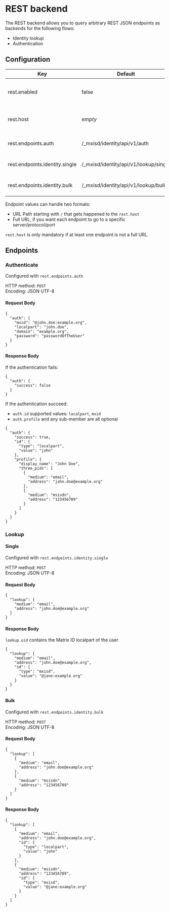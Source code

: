 # REST backend
The REST backend allows you to query arbitrary REST JSON endpoints as backends for the following flows:
- Identity lookup
- Authentication

## Configuration
| Key                            | Default                               | Description                                          |
---------------------------------|---------------------------------------|------------------------------------------------------|
| rest.enabled                   | false                                 | Globally enable/disable the REST backend             |
| rest.host                      | *empty*                               | Default base URL to use for the different endpoints. |
| rest.endpoints.auth            | /_mxisd/identity/api/v1/auth          | Endpoint to validate credentials                     |
| rest.endpoints.identity.single | /_mxisd/identity/api/v1/lookup/single | Endpoint to lookup a single 3PID                     |
| rest.endpoints.identity.bulk   | /_mxisd/identity/api/v1/lookup/bulk   | Endpoint to lookup a list of 3PID                    |

Endpoint values can handle two formats:
- URL Path starting with `/` that gets happened to the `rest.host`
- Full URL, if you want each endpoint to go to a specific server/protocol/port

`rest.host` is only mandatory if at least one endpoint is not a full URL.

## Endpoints
### Authenticate
Configured with `rest.endpoints.auth`

HTTP method: `POST`  
Encoding: JSON UTF-8
  
#### Request Body
```
{
  "auth": {
    "mxid": "@john.doe:example.org",
    "localpart": "john.doe",
    "domain": "example.org",
    "password": "passwordOfTheUser"
  }
}
```

#### Response Body
If the authentication fails:
```
{
  "auth": {
    "success": false
  }
}
```

If the authentication succeed:
- `auth.id` supported values: `localpart`, `mxid`
- `auth.profile` and any sub-member are all optional
```
{
  "auth": {
    "success": true,
    "id": {
      "type": "localpart",
      "value": "john"
    },
    "profile": {
      "display_name": "John Doe",
      "three_pids": [
        {
          "medium": "email",
          "address": "john.doe@example.org"
        },
        {
          "medium": "msisdn",
          "address": "123456789"
        }
      ]
    }
  }
}
```

### Lookup
#### Single
Configured with `rest.endpoints.identity.single`

HTTP method: `POST`  
Encoding: JSON UTF-8  
  
#### Request Body
```
{
  "lookup": {
    "medium": "email",
    "address": "john.doe@example.org"
  }
}
```

#### Response Body
`lookup.uid` contains the Matrix ID localpart of the user

```
{
  "lookup": {
    "medium": "email",
    "address": "john.doe@example.org",
    "id": {
      "type": "mxisd",
      "value": "@jane:example.org"
    }
  }
}
```

#### Bulk
Configured with `rest.endpoints.identity.bulk`

HTTP method: `POST`  
Encoding: JSON UTF-8  
  
#### Request Body
```
{
  "lookup": [
    {
      "medium": "email",
      "address": "john.doe@example.org"
    },
    {
      "medium": "msisdn",
      "address": "123456789"
    }
  ]
}
```

#### Response Body
```
{
  "lookup": [
    {
      "medium": "email",
      "address": "john.doe@example.org",
      "id": {
        "type": "localpart",
        "value": "john"
      }
    },
    {
      "medium": "msisdn",
      "address": "123456789",
      "id": {
        "type": "mxisd",
        "value": "@jane:example.org"
      }
    }
  ]
}
```
